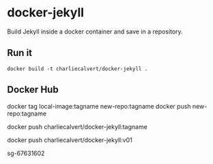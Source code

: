 # docker-jekyll
Build Jekyll inside a docker container and save in a repository.

## Run it

``` shell
docker build -t charliecalvert/docker-jekyll .

```

## Docker Hub

docker tag local-image:tagname new-repo:tagname
docker push new-repo:tagname

docker push charliecalvert/docker-jekyll:tagname

docker push charliecalvert/docker-jekyll:v01

sg-67631602